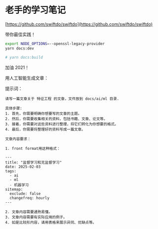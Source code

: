 # 老手的学习笔记

[https://github.com/swiftdo/swiftdo](https://github.com/swiftdo/swiftdo)

带你最佳实践！

```sh
export NODE_OPTIONS=--openssl-legacy-provider
yarn docs:dev

# yarn docs:build
```

加油 2021！


用人工智能生成文章：

提示词：

```
请写一篇文章关于 特征工程 的文章，文件放到 docs/ai/ml 目录.

具体步骤:
1. 首先，你需要明确你想要写的文章的主题。
2. 然后，你需要收集相关的资料，包括书籍、文章、论文等。
3. 接着，你需要对这些资料进行整理，将它们转化为你想要的格式。
4. 最后，你需要将整理好的资料写成一篇文章。

文章内容要求：

1. front format用这种格式：

---
title: "监督学习和无监督学习"
date: 2025-02-03
tags:
  - ai
  - ml
  - 机器学习
sitemap:
  exclude: false
  changefreq: hourly
---

2. 文章内容需要通熟易懂。
3. 文章内容需要有实际应用的例子。
4. 如是比较形内容，请用表格来展示异同、优缺点等。
```
